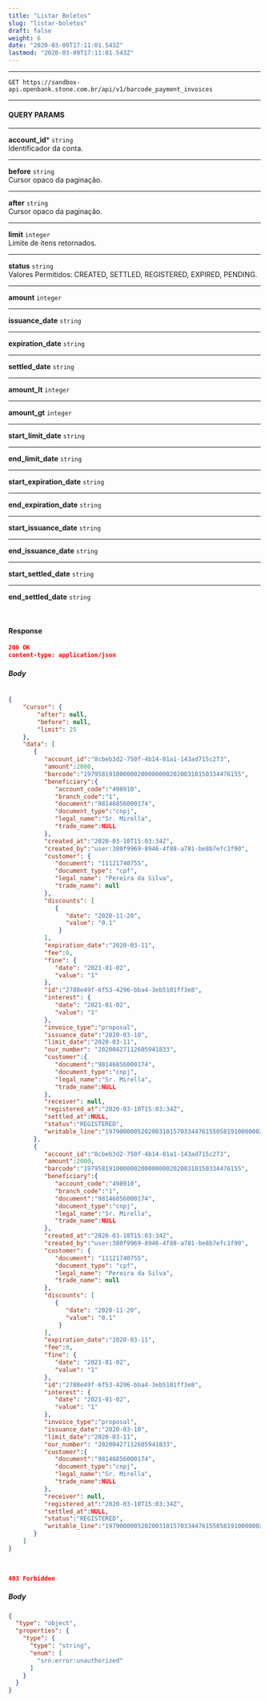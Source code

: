 ```yaml
---
title: "Listar Boletos"
slug: "listar-boletos"
draft: false
weight: 6
date: "2020-03-09T17:11:01.543Z"
lastmod: "2020-03-09T17:11:01.543Z"
---
```

---
```http request
GET https://sandbox-api.openbank.stone.com.br/api/v1/barcode_payment_invoices
```
---

#### **QUERY PARAMS**
---

**account_id*** `string`
<br> Identificador da conta.

---
**before** `string`
<br> Cursor opaco da paginação.

---
**after** `string`
<br> Cursor opaco da paginação.

---
**limit** `integer`
<br> Limite de itens retornados.

---
**status** `string`
<br> Valores Permitidos: CREATED, SETTLED, REGISTERED, EXPIRED, PENDING.

---
**amount** `integer`
<br>

---
**issuance_date** `string`
<br>

---
**expiration_date** `string`
<br>

---
**settled_date** `string`
<br>

---
**amount_lt** `integer`
<br>

---
**amount_gt** `integer`
<br>

---
**start_limit_date** `string`
<br>

---
**end_limit_date** `string`
<br>

---
**start_expiration_date** `string`
<br>

---
**end_expiration_date** `string`
<br>

---
**start_issuance_date** `string`
<br>

---
**end_issuance_date** `string`
<br>

---
**start_settled_date** `string`
<br>

---
**end_settled_date** `string`

<br>


#### **Response**

```JSON
200 OK
content-type: application/json
```

##### Body

```JSON

{
    "cursor": {
        "after": null,
        "before": null,
        "limit": 25
    },
    "data": [
       {
          "account_id":"8cbeb3d2-750f-4b14-81a1-143ad715c273",
          "amount":2000,
          "barcode":"19795819100000020000000020200310150334476155",
          "beneficiary":{
             "account_code":"498910",
             "branch_code":"1",
             "document":"98146856000174",
             "document_type":"cnpj",
             "legal_name":"Sr. Mirella",
             "trade_name":NULL
          },
          "created_at":"2020-03-10T15:03:34Z",
          "created_by":"user:380f9969-8946-4f88-a781-be8b7efc1f90",
          "customer": {
             "document": "11121740755",
             "document_type": "cpf",
             "legal_name": "Pereira da Silva",
             "trade_name": null
          },
          "discounts": [
             {
                "date": "2020-11-20",
                "value": "0.1"
              }
          ],
          "expiration_date":"2020-03-11",
          "fee":0,
          "fine": {
             "date": "2021-01-02",
             "value": "1"
          },
          "id":"2788e49f-6f53-4296-bba4-3eb5101ff3e8",
          "interest": {
             "date": "2021-01-02",
             "value": "1"
          },
          "invoice_type":"proposal",
          "issuance_date":"2020-03-10",
          "limit_date":"2020-03-11",
          "our_number": "20200427112605941833",
          "customer":{
             "document":"98146856000174",
             "document_type":"cnpj",
             "legal_name":"Sr. Mirella",
             "trade_name":NULL
          },
          "receiver": null,
          "registered_at":"2020-03-10T15:03:34Z",
          "settled_at":NULL,
          "status":"REGISTERED",
          "writable_line":"19790000052020031015703344761550581910000002000"
       },
       {
          "account_id":"8cbeb3d2-750f-4b14-81a1-143ad715c273",
          "amount":2000,
          "barcode":"19795819100000020000000020200310150334476155",
          "beneficiary":{
             "account_code":"498910",
             "branch_code":"1",
             "document":"98146856000174",
             "document_type":"cnpj",
             "legal_name":"Sr. Mirella",
             "trade_name":NULL
          },
          "created_at":"2020-03-10T15:03:34Z",
          "created_by":"user:380f9969-8946-4f88-a781-be8b7efc1f90",
          "customer": {
             "document": "11121740755",
             "document_type": "cpf",
             "legal_name": "Pereira da Silva",
             "trade_name": null
          },
          "discounts": [
             {
                "date": "2020-11-20",
                "value": "0.1"
              }
          ],
          "expiration_date":"2020-03-11",
          "fee":0,
          "fine": {
             "date": "2021-01-02",
             "value": "1"
          },
          "id":"2788e49f-6f53-4296-bba4-3eb5101ff3e8",
          "interest": {
             "date": "2021-01-02",
             "value": "1"
          },
          "invoice_type":"proposal",
          "issuance_date":"2020-03-10",
          "limit_date":"2020-03-11",
          "our_number": "20200427112605941833",
          "customer":{
             "document":"98146856000174",
             "document_type":"cnpj",
             "legal_name":"Sr. Mirella",
             "trade_name":NULL
          },
          "receiver": null,
          "registered_at":"2020-03-10T15:03:34Z",
          "settled_at":NULL,
          "status":"REGISTERED",
          "writable_line":"19790000052020031015703344761550581910000002000"
       }
    ]
}
```
<br>

```JSON
403 Forbidden
```

##### Body

```Json
{
  "type": "object",
  "properties": {
    "type": {
      "type": "string",
      "enum": [
        "srn:error:unauthorized"
      ]
    }
  }
}
```
